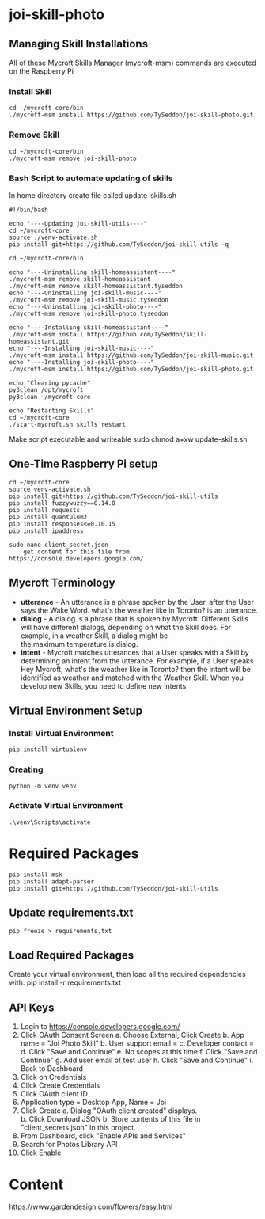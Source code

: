 # joi-skill-photo

## Managing Skill Installations
All of these Mycroft Skills Manager (mycroft-msm) commands are executed on the Raspberry Pi

### Install Skill
    cd ~/mycroft-core/bin
    ./mycroft-msm install https://github.com/TySeddon/joi-skill-photo.git

### Remove Skill    
    cd ~/mycroft-core/bin
    ./mycroft-msm remove joi-skill-photo

### Bash Script to automate updating of skills
In home directory create file called update-skills.sh

    #!/bin/bash

    echo "----Updating joi-skill-utils----"
    cd ~/mycroft-core
    source ./venv-activate.sh
    pip install git+https://github.com/TySeddon/joi-skill-utils -q

    cd ~/mycroft-core/bin

    echo "----Uninstalling skill-homeassistant----"
    ./mycroft-msm remove skill-homeassistant
    ./mycroft-msm remove skill-homeassistant.tyseddon
    echo "----Uninstalling joi-skill-music----"
    ./mycroft-msm remove joi-skill-music.tyseddon
    echo "----Uninstalling joi-skill-photo----"
    ./mycroft-msm remove joi-skill-photo.tyseddon

    echo "----Installing skill-homeassistant----"
    ./mycroft-msm install https://github.com/TySeddon/skill-homeassistant.git
    echo "----Installing joi-skill-music----"
    ./mycroft-msm install https://github.com/TySeddon/joi-skill-music.git
    echo "----Installing joi-skill-photo----"
    ./mycroft-msm install https://github.com/TySeddon/joi-skill-photo.git

    echo "Clearing pycache"
    py3clean /opt/mycroft
    py3clean ~/mycroft-core

    echo "Restarting Skills"
    cd ~/mycroft-core
    ./start-mycroft.sh skills restart

Make script executable and writeable
    sudo chmod a+xw update-skills.sh

## One-Time Raspberry Pi setup
    cd ~/mycroft-core        
    source venv-activate.sh  
    pip install git+https://github.com/TySeddon/joi-skill-utils    
    pip install fuzzywuzzy==0.14.0
    pip install requests
    pip install quantulum3
    pip install responses<=0.10.15
    pip install ipaddress    

    sudo nano client_secret.json
        get content for this file from https://console.developers.google.com/


## Mycroft Terminology

* **utterance** - An utterance is a phrase spoken by the User, after the User says the Wake Word. what's the weather like in Toronto? is an utterance.
* **dialog** - A dialog is a phrase that is spoken by Mycroft. Different Skills will have different dialogs, depending on what the Skill does. For example, in a weather Skill, a dialog might be the.maximum.temperature.is.dialog.
* **intent** - Mycroft matches utterances that a User speaks with a Skill by determining an intent from the utterance. For example, if a User speaks Hey Mycroft, what's the weather like in Toronto? then the intent will be identified as weather and matched with the Weather Skill. When you develop new Skills, you need to define new intents.

## Virtual Environment Setup

### Install Virtual Environment
    pip install virtualenv

### Creating 
    python -m venv venv

### Activate Virtual Environment
    .\venv\Scripts\activate

# Required Packages
    pip install msk
    pip install adapt-parser
    pip install git+https://github.com/TySeddon/joi-skill-utils

## Update requirements.txt
    pip freeze > requirements.txt

## Load Required Packages
Create your virtual environment, then load all the required dependencies with:
    pip install -r requirements.txt

## API Keys
1. Login to https://console.developers.google.com/
2. Click OAuth Consent Screen
    a. Choose External, Click Create
    b. App name = "Joi Photo Skill"
    b. User support email = <any email you want>
    c. Developer contact = <any email you want>
    d. Click "Save and Continue"
    e. No scopes at this time
    f. Click "Save and Continue"
    g. Add user email of test user
    h. Click "Save and Continue"
    i. Back to Dashboard
3. Click on Credentials
4. Click Create Credentials
5. Click OAuth client ID
6. Application type = Desktop App, Name = Joi
7. Click Create
    a. Dialog "OAuth client created" displays.  
    b. Click Download JSON
    b. Store contents of this file in "client_secrets.json" in this project.
8. From Dashboard, click "Enable APIs and Services"
9. Search for Photos Library API
10. Click Enable



# Content
https://www.gardendesign.com/flowers/easy.html
